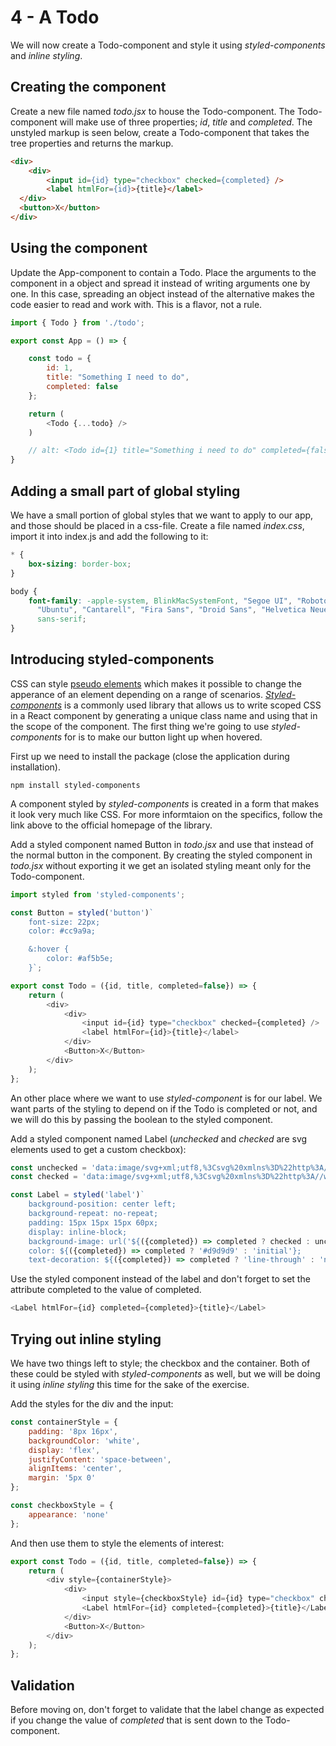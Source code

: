 # 4 - A Todo

We will now create a Todo-component and style it using *styled-components* and *inline styling*.

## Creating the component

Create a new file named *todo.jsx* to house the Todo-component. The Todo-component will make use of three properties; *id*, *title* and *completed*. The unstyled markup is seen below, create a Todo-component that takes the tree properties and returns the markup.

```html
<div>
    <div>
        <input id={id} type="checkbox" checked={completed} />
        <label htmlFor={id}>{title}</label>
  </div>
  <button>X</button>
</div>
```

## Using the component

Update the App-component to contain a Todo. Place the arguments to the component in a object and spread it instead of writing arguments one by one. In this case, spreading an object instead of the alternative makes the code easier to read and work with. This is a flavor, not a rule.

```javascript
import { Todo } from './todo';

export const App = () => {

    const todo = {
        id: 1,
        title: "Something I need to do",
        completed: false
    };

    return (
        <Todo {...todo} />
    )

    // alt: <Todo id={1} title="Something i need to do" completed={false} />
}
```

## Adding a small part of global styling

We have a small portion of global styles that we want to apply to our app, and those should be placed in a css-file. Create a file named *index.css*, import it into index.js and add the following to it:

```css
* {
    box-sizing: border-box;
}

body {
    font-family: -apple-system, BlinkMacSystemFont, "Segoe UI", "Roboto", "Oxygen",
      "Ubuntu", "Cantarell", "Fira Sans", "Droid Sans", "Helvetica Neue",
      sans-serif;
}
```

## Introducing styled-components

CSS can style [pseudo elements](https://developer.mozilla.org/en-US/docs/Web/CSS/Pseudo-classes) which makes it possible to change the apperance of an element depending on a range of scenarios. [*Styled-components*](https://styled-components.com/docs/basics#getting-started) is a commonly used library that allows us to write scoped CSS in a React component by generating a unique class name and using that in the scope of the component. The first thing we're going to use *styled-components* for is to make our button light up when hovered.

First up we need to install the package (close the application during installation).

```batch
npm install styled-components
```

A component styled by *styled-components* is created in a form that makes it look very much like CSS. For more informtaion on the specifics, follow the link above to the official homepage of the library.

Add a styled component named Button in *todo.jsx* and use that instead of the normal button in the component. By creating the styled component in *todo.jsx* without exporting it we get an isolated styling meant only for the Todo-component.

```javascript
import styled from 'styled-components';

const Button = styled('button')`
    font-size: 22px;
    color: #cc9a9a;

    &:hover {
        color: #af5b5e;
    }`;

export const Todo = ({id, title, completed=false}) => {
    return (
        <div>
            <div>
                <input id={id} type="checkbox" checked={completed} />
                <label htmlFor={id}>{title}</label>
            </div>
            <Button>X</Button>
        </div>
    );
};
```

An other place where we want to use *styled-component* is for our label. We want parts of the styling to depend on if the Todo is completed or not, and we will do this by passing the boolean to the styled component.

Add a styled component named Label (*unchecked* and *checked* are svg elements used to get a custom checkbox):

```javascript
const unchecked = 'data:image/svg+xml;utf8,%3Csvg%20xmlns%3D%22http%3A//www.w3.org/2000/svg%22%20width%3D%2240%22%20height%3D%2240%22%20viewBox%3D%22-10%20-18%20100%20135%22%3E%3Ccircle%20cx%3D%2250%22%20cy%3D%2250%22%20r%3D%2250%22%20fill%3D%22none%22%20stroke%3D%22%23ededed%22%20stroke-width%3D%223%22/%3E%3C/svg%3E';
const checked = 'data:image/svg+xml;utf8,%3Csvg%20xmlns%3D%22http%3A//www.w3.org/2000/svg%22%20width%3D%2240%22%20height%3D%2240%22%20viewBox%3D%22-10%20-18%20100%20135%22%3E%3Ccircle%20cx%3D%2250%22%20cy%3D%2250%22%20r%3D%2250%22%20fill%3D%22none%22%20stroke%3D%22%23bddad5%22%20stroke-width%3D%223%22/%3E%3Cpath%20fill%3D%22%235dc2af%22%20d%3D%22M72%2025L42%2071%2027%2056l-4%204%2020%2020%2034-52z%22/%3E%3C/svg%3E';

const Label = styled('label')`
    background-position: center left;
    background-repeat: no-repeat;
    padding: 15px 15px 15px 60px;
    display: inline-block;
    background-image: url('${({completed}) => completed ? checked : unchecked}');
    color: ${({completed}) => completed ? '#d9d9d9' : 'initial'};
    text-decoration: ${({completed}) => completed ? 'line-through' : 'none'}`;
```

Use the styled component instead of the label and don't forget to set the attribute completed to the value of completed.

```javascript
<Label htmlFor={id} completed={completed}>{title}</Label>
```

## Trying out inline styling

We have two things left to style; the checkbox and the container. Both of these could be styled with *styled-components* as well, but we will be doing it using *inline styling* this time for the sake of the exercise.

Add the styles for the div and the input:

```javascript
const containerStyle = {
    padding: '8px 16px',
    backgroundColor: 'white',
    display: 'flex',
    justifyContent: 'space-between',
    alignItems: 'center',
    margin: '5px 0'
};

const checkboxStyle = {
    appearance: 'none'
};
```

And then use them to style the elements of interest:

```javascript
export const Todo = ({id, title, completed=false}) => {
    return (
        <div style={containerStyle}>
            <div>
                <input style={checkboxStyle} id={id} type="checkbox" checked={completed} />
                <Label htmlFor={id} completed={completed}>{title}</Label>
            </div>
            <Button>X</Button>
        </div>
    );
};
```

## Validation

Before moving on, don't forget to validate that the label change as expected if you change the value of *completed* that is sent down to the Todo-component.
